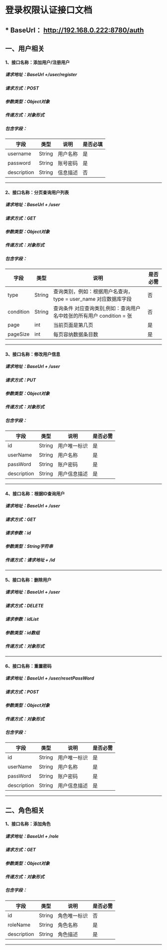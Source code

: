 # 登录权限认证接口文档



## * BaseUrl： http://192.168.0.222:8780/auth



## 一、用户相关



#### 1、接口名称：添加用户/注册用户

##### **请求地址：BaseUrl +/user/register**

##### **请求方式：POST**

##### **参数类型：Object对象**

##### 传递方式：对象形式

##### **包含字段：**

| **字段**    | **类型** | **说明** | 是否必填 |
| ----------- | -------- | -------- | -------- |
| username    | String   | 用户名称 | 是       |
| password    | String   | 账号密码 | 是       |
| description | String   | 信息描述 | 否       |

------

#### 2、接口名称：分页查询用户列表

##### **请求地址：BaseUrl + /user**

##### **请求方式：GET**

##### **参数类型：Object对象**

##### 传递方式：对象形式

##### **包含字段：**

| 字段      | 类型   | 说明                                                         | 是否必需 |
| --------- | ------ | ------------------------------------------------------------ | -------- |
| type      | String | 查询类别，例如：根据用户名查询，type = user_name 对应数据库字段 | 否       |
| condition | String | 查询条件   对应查询类别,例如：查询用户名中姓张的所有用户 condition = 张 | 否       |
| page      | int    | 当前页面是第几页                                             | 是       |
| pageSize  | int    | 每页容纳数据条目数                                           | 是       |

------

#### 3、接口名称：修改用户信息

##### 请求地址：BaseUrl + /user

##### 请求方式：PUT

##### 参数类型：Object对象

##### 传递方式：对象形式

##### 包含字段：

| 字段        | 类型   | 说明         | 是否必需 |
| ----------- | ------ | ------------ | -------- |
| id          | String | 用户唯一标识 | 是       |
| userName    | String | 用户名称     | 是       |
| passWord    | String | 账户密码     | 是       |
| description | String | 用户信息描述 | 是       |

------

#### 4、接口名称：根据ID查询用户

##### 请求地址：BaseUrl + /user

##### 请求方式：GET

##### 请求参数：id

##### 参数类型：String字符串

##### 传递方式：请求地址 + /id

------

#### 5、接口名称：删除用户

##### 请求地址：BaseUrl  + /user

##### 请求方式：DELETE

##### 请求参数：idList

##### 参数类型：id数组

##### 传递方式：对象形式

------

#### 6、接口名称：重置密码

##### 请求地址：BaseUrl  +  /user/resetPassWord

##### 请求方式：POST

##### 参数类型：Object对象

##### 传递方式：对象形式

##### 包含字段：

| 字段        | 类型   | 说明         | 是否必需 |
| ----------- | ------ | ------------ | -------- |
| id          | String | 用户唯一标识 | 是       |
| userName    | String | 用户名称     | 是       |
| passWord    | String | 账户密码     | 是       |
| description | String | 用户信息描述 | 是       |

------



## 二、角色相关



#### 1、接口名称：添加角色

##### 请求地址：BaseUrl + /role

##### 请求方式：GET

##### 参数类型：Object对象

##### 传递方式：对象形式

##### 包含字段：

| 字段        | 类型   | 说明         | 是否必需 |
| ----------- | ------ | ------------ | -------- |
| id          | String | 角色唯一标识 | 否       |
| roleName    | String | 角色名称     | 是       |
| description | String | 角色描述     | 是       |

------

